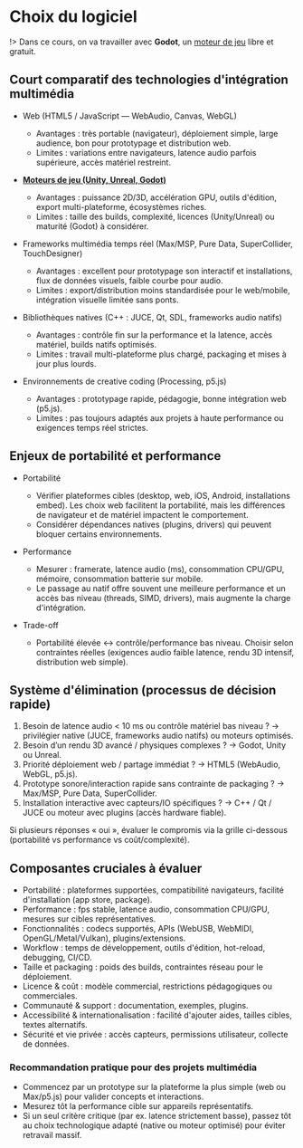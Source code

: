 # Choix du logiciel

!> Dans ce cours, on va travailler avec **Godot**, un [moteur de jeu](../04-moteurs-de-jeu/) libre et gratuit.

## Court comparatif des technologies d'intégration multimédia

- Web (HTML5 / JavaScript — WebAudio, Canvas, WebGL)
  - Avantages : très portable (navigateur), déploiement simple, large audience, bon pour prototypage et distribution web.
  - Limites : variations entre navigateurs, latence audio parfois supérieure, accès matériel restreint.

- **[Moteurs de jeu (Unity, Unreal, Godot)](../04-moteurs-de-jeu/)**
  - Avantages : puissance 2D/3D, accélération GPU, outils d'édition, export multi-plateforme, écosystèmes riches.
  - Limites : taille des builds, complexité, licences (Unity/Unreal) ou maturité (Godot) à considérer.

- Frameworks multimédia temps réel (Max/MSP, Pure Data, SuperCollider, TouchDesigner)
  - Avantages : excellent pour prototypage son interactif et installations, flux de données visuels, faible courbe pour audio.
  - Limites : export/distribution moins standardisée pour le web/mobile, intégration visuelle limitée sans ponts.

- Bibliothèques natives (C++ : JUCE, Qt, SDL, frameworks audio natifs)
  - Avantages : contrôle fin sur la performance et la latence, accès matériel, builds natifs optimisés.
  - Limites : travail multi-plateforme plus chargé, packaging et mises à jour plus lourds.

- Environnements de creative coding (Processing, p5.js)
  - Avantages : prototypage rapide, pédagogie, bonne intégration web (p5.js).
  - Limites : pas toujours adaptés aux projets à haute performance ou exigences temps réel strictes.
## Enjeux de portabilité et performance

- Portabilité
  - Vérifier plateformes cibles (desktop, web, iOS, Android, installations embed). Les choix web facilitent la portabilité, mais les différences de navigateur et de matériel impactent le comportement.
  - Considérer dépendances natives (plugins, drivers) qui peuvent bloquer certains environnements.

- Performance
  - Mesurer : framerate, latence audio (ms), consommation CPU/GPU, mémoire, consommation batterie sur mobile.
  - Le passage au natif offre souvent une meilleure performance et un accès bas niveau (threads, SIMD, drivers), mais augmente la charge d'intégration.

- Trade-off
  - Portabilité élevée ↔ contrôle/performance bas niveau. Choisir selon contraintes réelles (exigences audio faible latence, rendu 3D intensif, distribution web simple).

## Système d'élimination (processus de décision rapide)

1. Besoin de latence audio < 10 ms ou contrôle matériel bas niveau ? → privilégier native (JUCE, frameworks audio natifs) ou moteurs optimisés.
2. Besoin d’un rendu 3D avancé / physiques complexes ? → Godot, Unity ou Unreal.
3. Priorité déploiement web / partage immédiat ? → HTML5 (WebAudio, WebGL, p5.js).
4. Prototype sonore/interaction rapide sans contrainte de packaging ? → Max/MSP, Pure Data, SuperCollider.
5. Installation interactive avec capteurs/IO spécifiques ? → C++ / Qt / JUCE ou moteur avec plugins (accès hardware fiable).

Si plusieurs réponses « oui », évaluer le compromis via la grille ci-dessous (portabilité vs performance vs coût/complexité).

## Composantes cruciales à évaluer

- Portabilité : plateformes supportées, compatibilité navigateurs, facilité d'installation (app store, package). 
- Performance : fps stable, latence audio, consommation CPU/GPU, mesures sur cibles représentatives.
- Fonctionnalités : codecs supportés, APIs (WebUSB, WebMIDI, OpenGL/Metal/Vulkan), plugins/extensions.
- Workflow : temps de développement, outils d'édition, hot-reload, debugging, CI/CD.
- Taille et packaging : poids des builds, contraintes réseau pour le déploiement.
- Licence & coût : modèle commercial, restrictions pédagogiques ou commerciales.
- Communauté & support : documentation, exemples, plugins.
- Accessibilité & internationalisation : facilité d'ajouter aides, tailles cibles, textes alternatifs.
- Sécurité et vie privée : accès capteurs, permissions utilisateur, collecte de données.

### Recommandation pratique pour des projets multimédia

- Commencez par un prototype sur la plateforme la plus simple (web ou Max/p5.js) pour valider concepts et interactions.
- Mesurez tôt la performance cible sur appareils représentatifs.
- Si un seul critère critique (par ex. latence strictement basse), passez tôt au choix technologique adapté (native ou moteur optimisé) pour éviter retravail massif.